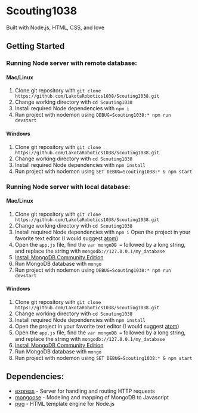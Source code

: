 # Scouting1038

Built with Node.js, HTML, CSS, and love

## Getting Started


### Running Node server with remote database:

#### Mac/Linux
1. Clone git repository with `git clone https://github.com/LakotaRobotics1038/Scouting1038.git`
2. Change working directory with `cd Scouting1038`
3. Install required Node dependencies with `npm i`
4. Run project with nodemon using `DEBUG=Scouting1038:* npm run devstart`

#### Windows
1. Clone git repository with `git clone https://github.com/LakotaRobotics1038/Scouting1038.git`
2. Change working directory with `cd Scouting1038`
3. Install required Node dependencies with `npm install`
4. Run project with nodemon using `SET DEBUG=Scouting1038:* & npm start`

### Running Node server with local database:


#### Mac/Linux
1. Clone git repository with `git clone https://github.com/LakotaRobotics1038/Scouting1038.git`
2. Change working directory with `cd Scouting1038`
3. Install required Node dependencies with `npm i`
Open the project in your favorite text editor (I would suggest [atom](https://atom.io))
1. Open the `app.js` file, find the `var mongoDB =` followed by a long string, and replace the string with `mongodb://127.0.0.1/my_database`
4. [Install MongoDB Community Edition](https://docs.mongodb.com/manual/installation/#tutorials)
5. Run MongoDB database with `mongo`
4. Run project with nodemon using `DEBUG=Scouting1038:* npm run devstart`

#### Windows
1. Clone git repository with `git clone https://github.com/LakotaRobotics1038/Scouting1038.git`
2. Change working directory with `cd Scouting1038`
3. Install required Node dependencies with `npm install`
1. Open the project in your favorite text editor (I would suggest [atom](https://atom.io))
1. Open the `app.js` file, find the `var mongoDB =` followed by a long string, and replace the string with `mongodb://127.0.0.1/my_database`
4. [Install MongoDB Community Edition](https://docs.mongodb.com/manual/installation/#tutorials)
5. Run MongoDB database with `mongo`
7. Run project with nodemon using `SET DEBUG=Scouting1038:* & npm start`

## Dependencies:

- [express](https://expressjs.com) - Server for handling and routing HTTP requests
- [mongoose](https://mongoosejs.com) - Modeling and mapping of MongoDB to Javascript
- [pug](https://pugjs.org/api/getting-started.html) - HTML template engine for Node.js
